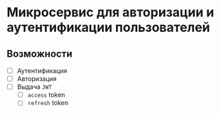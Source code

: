 # Микросервис для авторизации и аутентификации пользователей

## Возможности

- [ ] Аутентификация
- [ ] Авторизация
- [ ] Выдача `JWT`
    - [ ] `access` token
    - [ ] `refresh` token
